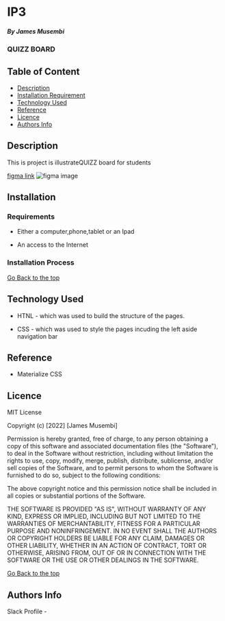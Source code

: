 # IP3

##### By James Musembi
### QUIZZ BOARD

## Table of Content

+ [Description](#description)
+ [Installation Requirement](#Installation)
+ [Technology Used](#technology-used)
+ [Reference](#reference)
+ [Licence](#licence)
+ [Authors Info](#author-Info)

## Description
<p>This is project is illustrateQUIZZ board for students</p>

[figma link](https://www.figma.com/file/Fe9WYIdbuwDDyolJ5CUJeR/quiz?node-id=0%3A1)
![figma image](images)

## Installation

### Requirements

* Either a computer,phone,tablet or an Ipad

* An access to the Internet

### Installation Process

[Go Back to the top](#portfolio)
## Technology Used
* HTNL - which was used to build the structure of the pages.

* CSS - which was used to style the pages incuding the left aside navigation bar

## Reference
* Materialize CSS


## Licence

MIT License

Copyright (c) [2022] [James Musembi]

Permission is hereby granted, free of charge, to any person obtaining a copy
of this software and associated documentation files (the "Software"), to deal
in the Software without restriction, including without limitation the rights
to use, copy, modify, merge, publish, distribute, sublicense, and/or sell
copies of the Software, and to permit persons to whom the Software is
furnished to do so, subject to the following conditions:

The above copyright notice and this permission notice shall be included in all
copies or substantial portions of the Software.

THE SOFTWARE IS PROVIDED "AS IS", WITHOUT WARRANTY OF ANY KIND, EXPRESS OR
IMPLIED, INCLUDING BUT NOT LIMITED TO THE WARRANTIES OF MERCHANTABILITY,
FITNESS FOR A PARTICULAR PURPOSE AND NONINFRINGEMENT. IN NO EVENT SHALL THE
AUTHORS OR COPYRIGHT HOLDERS BE LIABLE FOR ANY CLAIM, DAMAGES OR OTHER
LIABILITY, WHETHER IN AN ACTION OF CONTRACT, TORT OR OTHERWISE, ARISING FROM,
OUT OF OR IN CONNECTION WITH THE SOFTWARE OR THE USE OR OTHER DEALINGS IN THE
SOFTWARE.

[Go Back to the top](#portfolio)

## Authors Info

Slack Profile - 

